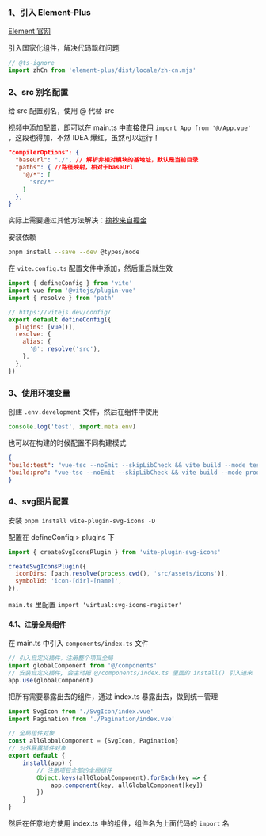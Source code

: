 ### 1、引入 Element-Plus

[Element 官网](http://element-plus.org/zh-CN/guide/quickstart.html)

引入国家化组件，解决代码飘红问题

```js
// @ts-ignore
import zhCn from 'element-plus/dist/locale/zh-cn.mjs'
```

### 2、src 别名配置

给 src 配置别名，使用 @ 代替 src

视频中添加配置，即可以在 main.ts 中直接使用 `import App from '@/App.vue'` ，这段也得加，不然 IDEA 爆红，虽然可以运行！

```json
"compilerOptions": {
  "baseUrl": "./", // 解析非相对模块的基地址，默认是当前目录
  "paths": { //路径映射，相对于baseUrl
    "@/*": [
      "src/*"
    ]
  },
}
```

实际上需要通过其他方法解决：[摘抄来自掘金](https://juejin.cn/post/7246940748168085564)

安装依赖

```sh
pnpm install --save --dev @types/node
```

在 `vite.config.ts` 配置文件中添加，然后重启就生效

```js
import { defineConfig } from 'vite'
import vue from '@vitejs/plugin-vue'
import { resolve } from 'path'

// https://vitejs.dev/config/
export default defineConfig({
  plugins: [vue()],
  resolve: {
    alias: {
      '@': resolve('src'),
    },
  },
})
```

### 3、使用环境变量

创建 `.env.development` 文件，然后在组件中使用

```js
console.log('test', import.meta.env)
```

也可以在构建的时候配置不同构建模式

```json
{
"build:test": "vue-tsc --noEmit --skipLibCheck && vite build --mode test",  
"build:pro": "vue-tsc --noEmit --skipLibCheck && vite build --mode production",
}
```


### 4、svg图片配置

安装 `pnpm install vite-plugin-svg-icons -D`

配置在 defineConfig > plugins 下

```js
import { createSvgIconsPlugin } from 'vite-plugin-svg-icons'

createSvgIconsPlugin({  
  iconDirs: [path.resolve(process.cwd(), 'src/assets/icons')],  
  symbolId: 'icon-[dir]-[name]',  
}),
```

`main.ts` 里配置 `import 'virtual:svg-icons-register'`



#### 4.1、注册全局组件

在 main.ts 中引入 `components/index.ts` 文件

```js
// 引入自定义插件，注册整个项目全局  
import globalComponent from '@/components'  
// 安装自定义插件, 会主动把 @/components/index.ts 里面的 install() 引入进来  
app.use(globalComponent)
```

把所有需要暴露出去的组件，通过 index.ts 暴露出去，做到统一管理

```js
import SvgIcon from './SvgIcon/index.vue'  
import Pagination from './Pagination/index.vue'  
  
// 全局组件对象  
const allGlobalComponent = {SvgIcon, Pagination}  
// 对外暴露插件对象  
export default {  
    install(app) {  
        // 注册项目全部的全局组件  
        Object.keys(allGlobalComponent).forEach(key => {  
            app.component(key, allGlobalComponent[key])  
        })  
    }  
}
```

然后在任意地方使用 index.ts 中的组件，组件名为上面代码的 `import` 名
